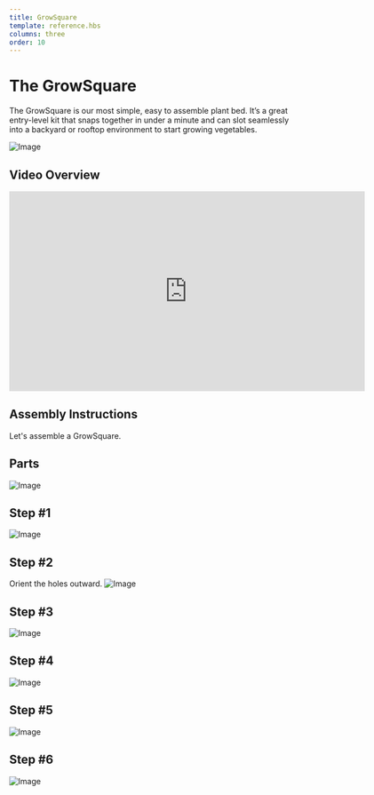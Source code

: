 ```yaml
---
title: GrowSquare
template: reference.hbs
columns: three
order: 10
---
```


# The GrowSquare

The GrowSquare is our most simple, easy to assemble plant bed. It’s a great entry-level kit that snaps together in under a minute and can slot seamlessly into a backyard or rooftop environment to start growing vegetables.

![Image](https://files.readme.io/XDdX8sHSNeo8PqBoKRUd_GrowSquare01.jpg)

## Video Overview
<iframe src="https://player.vimeo.com/video/135067079" width="640" height="360" frameborder="0" webkitallowfullscreen mozallowfullscreen allowfullscreen></iframe>

## Assembly Instructions
Let's assemble a GrowSquare.

## Parts

![Image](https://files.readme.io/MNXvqSHiQq6eMnPAjlJz_GrowSquare---v1.0---Docs---Parts.png)

## Step #1
![Image](https://files.readme.io/xJSqIRQWSRmHMEd3heKR_GrowSquare---v1.0---Docs---Step-01.png)

## Step #2
Orient the holes outward.
![Image](https://files.readme.io/SPYn1fSFKnPZfzKqqEsQ_GrowSquare---v1.0---Docs---Step-02.png)

## Step #3
![Image](https://files.readme.io/BQ7guNI7Rq3mWmJAlHDd_GrowSquare---v1.0---Docs---Step-03.png)

## Step #4
![Image](https://files.readme.io/g0c7rAbS8Ot5loEgHlnQ_GrowSquare---v1.0---Docs---Step-04.png)

## Step #5
![Image](https://files.readme.io/OEQOIm5RyFOsRLxz0QCg_GrowSquare---v1.0---Docs---Step-05.png)

## Step #6
![Image](https://files.readme.io/04sI9cwVQBScsfk62M65_GrowSquare---v1.0---Docs---Step-06.png)
